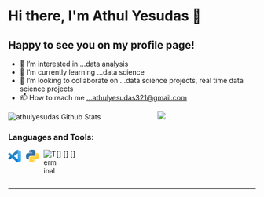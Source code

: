 # Hi there, I'm Athul Yesudas 👋 

## Happy to see you on my profile page! 

- 👀 I’m interested in ...data analysis
- 🌱 I’m currently learning ...data science
- 💞️ I’m looking to collaborate on ...data science projects, real time data science projects
- 📫 How to reach me ...athulyesudas321@gmail.com

<img align="right" width="200" src="https://github.com/athulyesudas/Animated-SVG/blob/main/Animated%20Cat/cat.svg" />
<img align="center" alt="athulyesudas Github Stats" src="https://github-readme-stats.vercel.app/api?username=athulyesudas&show_icons=true&hide_border=true&theme=dracula" />


### Languages and Tools:

[<img align="left" alt="Visual Studio Code" width="26px" src="https://github.com/athulyesudas/athulyesudas/blob/main/Images/vscode.svg" style="padding-right:10px;" />]
[<img align="left" alt="Python" width="26px" src="https://github.com/athulyesudas/athulyesudas/blob/main/Images/python.svg" style="padding-right:10px;"/>]
[<img align="left" alt="Terminal" width="26px" src="./img/terminal-dark.svg" />]


<br />
<br />

---

